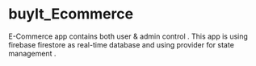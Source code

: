 # buyIt_Ecommerce

E-Commerce app contains both user & admin control .
This app is using firebase firestore as real-time database and using provider for state management .
